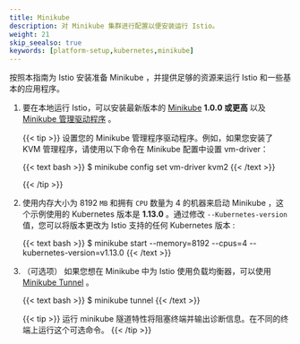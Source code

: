 ```yaml
---
title: Minikube
description: 对 Minikube 集群进行配置以便安装运行 Istio。
weight: 21
skip_seealso: true
keywords: [platform-setup,kubernetes,minikube]
---
```


按照本指南为 Istio 安装准备 Minikube ，并提供足够的资源来运行 Istio 和一些基本的应用程序。

1. 要在本地运行 Istio，可以安装最新版本的 [Minikube](https://kubernetes.io/docs/setup/minikube/) **1.0.0 或更高** 以及 [Minikube 管理驱动程序](https://kubernetes.io/docs/tasks/tools/install-minikube/#install-a-hypervisor) 。

    {{< tip >}}
    设置您的 Minikube 管理程序驱动程序。例如，如果您安装了 KVM 管理程序，请使用以下命令在 Minikube 配置中设置 vm-driver：

    {{< text bash >}}
    $ minikube config set vm-driver kvm2
    {{< /text >}}

    {{< /tip >}}

1. 使用内存大小为 8192 `MB` 和拥有 `CPU` 数量为 4 的机器来启动 Minikube ，这个示例使用的 Kubernetes 版本是 **1.13.0** 。通过修改 `--Kubernetes-version` 值，您可以将版本更改为 Istio 支持的任何 Kubernetes 版本 :

    {{< text bash >}}
    $ minikube start --memory=8192 --cpus=4 --kubernetes-version=v1.13.0
    {{< /text >}}

1. （可选项） 如果您想在 Minikube 中为 Istio 使用负载均衡器，可以使用
   [Minikube Tunnel](https://github.com/kubernetes/minikube/blob/master/docs/tunnel.md) 。

    {{< text bash >}}
    $ minikube tunnel
    {{< /text >}}

    {{< tip >}}
    运行 minikube 隧道特性将阻塞终端并输出诊断信息。在不同的终端上运行这个可选命令。
    {{< /tip >}}
